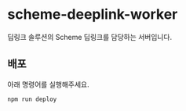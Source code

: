 # scheme-deeplink-worker

딥링크 솔루션의 Scheme 딥링크를 담당하는 서버입니다.

## 배포

아래 명령어를 실행해주세요.

```
npm run deploy
```